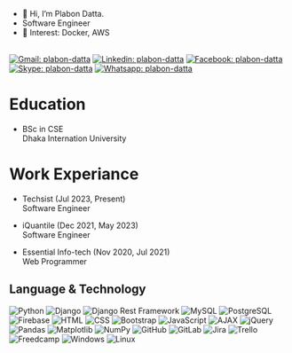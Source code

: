 - 👋 Hi, I’m Plabon Datta.
- Software Engineer
- 👀 Interest: Docker, AWS 

<br>[![Gmail: plabon-datta](https://img.shields.io/badge/-Plabon_Datta-green?style=flat-square&logo=Gmail&logoColor=red&link=mailto:plabondatta26@gmail.com)](mailto:plabondatta26@gmail.com)
[![Linkedin: plabon-datta](https://img.shields.io/badge/-Plabon_Datta-blue?style=flat-square&logo=Linkedin&logoColor=white&link=https://www.linkedin.com/in/ashif-zafar-70618434/)](https://www.linkedin.com/in/plabon-datta/)
[![Facebook: plabon-datta](https://img.shields.io/badge/-Plabon_Datta-blue?style=flat-square&logo=Facebook&logoColor=white&link=https://https://www.facebook.com/plabondatta26/)](https://www.facebook.com/plabondatta26/)
[![Skype: plabon-datta](https://img.shields.io/badge/-Plabon_Datta-azure?style=flat-square&logo=Skype&logoColor=blue&link=live:plabondatta26)](Skype:plabondatta26)
[![Whatsapp: plabon-datta](https://img.shields.io/badge/-Plabon_Datta-Green?style=flat-square&logo=Whatsapp&logoColor=white&link=Whatsapp:+8801797405859)](Whatsapp:+8801797405859)

# Education
- BSc in CSE
<br> Dhaka Internation University

# Work Experiance 
- Techsist (Jul 2023, Present) 
  <br> Software Engineer
  
- iQuantile (Dec 2021, May 2023) 
  <br> Software Engineer

- Essential Info-tech (Nov 2020, Jul 2021)
  <br>Web Programmer
## Language & Technology

![Python](https://img.shields.io/badge/-Python-yellow?style=flat-square&logo=python&logoColor=white)
![Django](https://img.shields.io/badge/-Django-darkgreen?style=flat-square&logo=django&logoColor=white)
![Django Rest Framework](https://img.shields.io/badge/-Django_Rest_Framework-green?style=flat-square)
![MySQL](https://img.shields.io/badge/-MySQL-blue?style=flat-square&logo=mysql&logoColor=white)
![PostgreSQL](https://img.shields.io/badge/-PostgreSQL-blue?style=flat-square&logo=postgresql&logoColor=white)
![Firebase](https://img.shields.io/badge/-Firebase-orange?style=flat-square&logo=firebase&logoColor=white)
![HTML](https://img.shields.io/badge/-HTML-orange?style=flat-square&logo=html5&logoColor=white)
![CSS](https://img.shields.io/badge/-CSS-blue?style=flat-square&logo=css3&logoColor=white)
![Bootstrap](https://img.shields.io/badge/-Bootstrap-purple?style=flat-square&logo=bootstrap&logoColor=white)
![JavaScript](https://img.shields.io/badge/-JavaScript-yellow?style=flat-square&logo=javascript&logoColor=white)
![AJAX](https://img.shields.io/badge/-AJAX-red?style=flat-square)
![jQuery](https://img.shields.io/badge/-jQuery-blue?style=flat-square&logo=jquery&logoColor=white)
![Pandas](https://img.shields.io/badge/-Pandas-blue?style=flat-square)
![Matplotlib](https://img.shields.io/badge/-Matplotlib-blue?style=flat-square)
![NumPy](https://img.shields.io/badge/-NumPy-blue?style=flat-square)
![GitHub](https://img.shields.io/badge/-GitHub-black?style=flat-square&logo=github)
![GitLab](https://img.shields.io/badge/-GitLab-orange?style=flat-square&logo=gitlab)
![Jira](https://img.shields.io/badge/-Jira-blue?style=flat-square&logo=jira-software&logoColor=white)
![Trello](https://img.shields.io/badge/-Trello-blue?style=flat-square&logo=trello&logoColor=white)
![Freedcamp](https://img.shields.io/badge/-Freedcamp-blue?style=flat-square&logo=freedcamp&logoColor=white)
![Windows](https://img.shields.io/badge/-Windows-blue?style=flat-square&logo=windows)
![Linux](https://img.shields.io/badge/-Linux-orange?style=flat-square&logo=linux&logoColor=white)
<!---
plabondatta26/plabondatta26 is a ✨ special ✨ repository because its `README.md` (this file) appears on your GitHub profile.
You can click the Preview link to take a look at your changes.
--->

